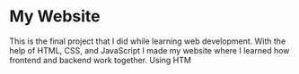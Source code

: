 # My Website
This is the final project that I did while learning web development. 
With the help of HTML, CSS, and JavaScript I made my website where I learned how frontend and backend work together.
Using HTM
